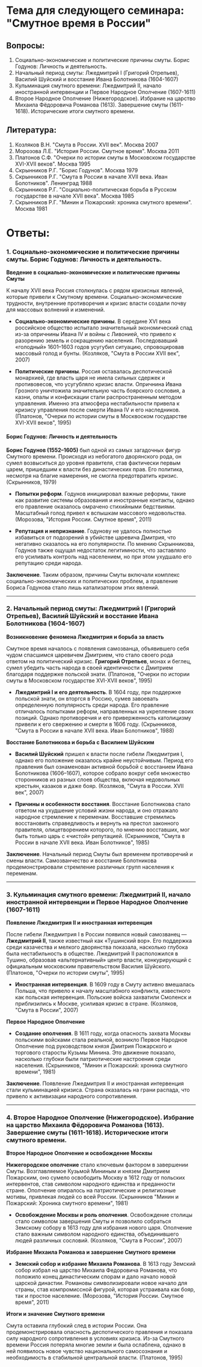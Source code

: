 # Тема для следующего семинара: "Смутное время в России"
## Вопросы: 
1. Социально-экономические и политические причины смуты. Борис Годунов: Личность и деятельность.
2. Начальный период смуты: Лжедмитрий I (Григорий Отрепьев), Василий Шуйский и восстание Ивана Болотникова (1604-1607)
3. Кульминация смутного времени: Лжедмитрий II, начало иностранной интервенции и Первое Народное Ополчение (1607-1611)
4. Второе Народное Ополчение (Нижегородское). Избрание на царство Михаила Фёдоровича Романова (1613). Завершение смуты (1611-1618). Исторические итоги смутного времени.
## Литература:
1. Козляков В.Н. "Смута в России. XVII век". Москва 2007
2. Морозова Л.Е. "История России. Смутное время". Москва 2011
3. Платонов С.Ф. "Очерки по истории смуты в Московском государстве XVI-XVII веков". Москва 1995
4. Скрынников Р.Г. "Борис Годунов". Москва 1979
5. Скрынников Р.Г. "Смута в России в начале XVII века. Иван Болотников". Ленинград 1988
6. Скрынников Р.Г. "Социально-политическая борьба в Русском государстве в начале XVII века". Москва 1985
7. Скрынников Р.Г. "Минин и Пожарский: хроника смутного времени". Москва 1981

# Ответы:
### 1. Социально-экономические и политические причины смуты. Борис Годунов: Личность и деятельность.

**Введение в социально-экономические и политические причины Смуты**

К началу XVII века Россия столкнулась с рядом кризисных явлений, которые привели к Смутному времени. Социально-экономические трудности, внутренние противоречия и кризис власти создали почву для массовых волнений и изменений. 

- **Социально-экономические причины**. В середине XVI века российское общество испытало значительный экономический спад из-за опричнины Ивана IV и войны с Ливонией, что привело к разорению земель и сокращению населения. Последовавший «голодный» 1601–1603 годов усугубил ситуацию, спровоцировав массовый голод и бунты. (Козляков, "Смута в России XVII век", 2007)

- **Политические причины**. Россия оставалась деспотической монархией, где власть царя не имела сильных сдержек и противовесов, что усугубляло кризис власти. Опричнина Ивана Грозного уничтожила значительную часть боярского сословия, а казни, опалы и конфискации стали распространенным методом управления. Именно эта атмосфера нестабильности привела к кризису управления после смерти Ивана IV и его наследников. (Платонов, "Очерки по истории смуты в Москвоском государстве XVI-XVII веков", 1995)

#### Борис Годунов: Личность и деятельность

**Борис Годунов (1552–1605)** был одной из самых загадочных фигур Смутного времени. Происходя из небогатого дворянского рода, он сумел возвыситься до уровня правителя, став фактически первым царем, пришедшим к власти без династических прав. Его политика, несмотря на благие намерения, не смогла предотвратить кризис. (Скрынников, 1979)

- **Попытки реформ**. Годунов инициировал важные реформы, такие как развитие системы образования и иностранные контакты, однако его правление оказалось омрачено стихийными бедствиями. Масштабный голод привел к вспышкам массового недовольства. (Морозова, "История России. Смутное время", 2011)

- **Репутация и непризнание**. Годунову не удалось полностью избавиться от подозрений в убийстве царевича Дмитрия, что негативно сказалось на его популярности. По мнению Скрынникова, Годунов также ощущал недостаток легитимности, что заставляло его усиливать контроль над населением, но при этом ухудшало его репутацию среди народа.

**Заключение**. Таким образом, причины Смуты включали комплекс социально-экономических и политических проблем, а правление Бориса Годунова стало лишь катализатором этих явлений.

---

### 2. Начальный период смуты: Лжедмитрий I (Григорий Отрепьев), Василий Шуйский и восстание Ивана Болотникова (1604-1607)

**Возникновение феномена Лжедмитрия и борьба за власть**

Смутное время началось с появления самозванца, объявившего себя чудом спасшимся царевичем Дмитрием, что стало своего рода ответом на политический кризис. **Григорий Отрепьев**, монах и беглец, сумел убедить часть народа в своей идентичности с Дмитрием благодаря поддержке польской знати. (Платонов, "Очерки по истории смуты в Московском государстве XVI-XVII веков", 1995)

- **Лжедмитрий I и его деятельность**. В 1604 году, при поддержке польской знати, он вторгся в Россию, сумев завоевать определенную популярность среди народа. Его правление отличалось попытками реформ, направленных на укрепление своих позиций. Однако противоречия и его приверженность католицизму привели к его свержению и смерти в 1606 году. (Скрынников, "Смута в России в начале XVII века. Иван Болотников", 1988)

**Восстание Болотникова и борьба с Василием Шуйским**

- **Василий Шуйский** пришел к власти после гибели Лжедмитрия I, однако его положение оказалось крайне неустойчивым. Период его правления был ознаменован активной борьбой с восстанием Ивана Болотникова (1606–1607), которое собрало вокруг себя множество сторонников из разных слоев общества, включая недовольных крестьян, казаков и даже бояр. (Козляков, "Смута в России. XVII век", 2007)

- **Причины и особенности восстания**. Восстание Болотникова стало ответом на ухудшение условий жизни народа, и оно отражало народное стремление к переменам. Восставшие стремились восстановить справедливость и вернуть на престол законного правителя, олицетворением которого, по мнению восставших, мог быть только царь с «чистой» репутацией. (Скрынников, "Смута в России в начале XVII века. Иван Болотников", 1985)

**Заключение**. Начальный период Смуты был временем противоречий и смены власти. Самозванчество и восстание Болотникова продемонстрировали стремление различных групп населения к переменам.

---

### 3. Кульминация смутного времени: Лжедмитрий II, начало иностранной интервенции и Первое Народное Ополчение (1607-1611)

**Появление Лжедмитрия II и иностранная интервенция**

После гибели Лжедмитрия I в России появился новый самозванец — **Лжедмитрий II**, также известный как «Тушинский вор». Его поддержка среди казачества и мелкого дворянства показала, насколько глубока была нестабильность в обществе. Лжедмитрий II расположился в Тушино, образовав «альтернативный» центр власти, конкурирующий с официальным московским правительством Василия Шуйского. (Платонов, "Очерки по истории смуты", 1995)

- **Иностранная интервенция**. В 1609 году в Смуту активно вмешалась Польша, что привело к началу масштабного конфликта, известного как польская интервенция. Польские войска захватили Смоленск и приблизились к Москве, усиливая кризис в стране. (Козляков, "Смута в России", 2007)

**Первое Народное Ополчение**

- **Создание ополчения**. В 1611 году, когда опасность захвата Москвы польскими войсками стала реальной, возникло Первое Народное Ополчение под руководством князя Дмитрия Пожарского и торгового старосты Кузьмы Минина. Это движение показало, насколько глубоки были патриотические настроения среди населения. (Скрынников, "Минин и Пожарский: хроника смутного времени", 1981)

**Заключение**. Появление Лжедмитрия II и иностранная интервенция стали кульминацией кризиса. Страна оказалась на грани распада, что привело к активизации народного сопротивления.

---

### 4. Второе Народное Ополчение (Нижегородское). Избрание на царство Михаила Фёдоровича Романова (1613). Завершение смуты (1611-1618). Исторические итоги смутного времени.

**Второе Народное Ополчение и освобождение Москвы**

**Нижегородское ополчение** стало ключевым фактором в завершении Смуты. Возглавляемое Кузьмой Мининым и князем Дмитрием Пожарским, оно сумело освободить Москву в 1612 году от польских интервентов, став символом народного единства и преданности стране. Ополчение опиралось на патриотические и религиозные мотивы, привлекая людей со всей России. (Скрынников "Минин и Пожарский: Хроника смутного времени", 1981)

- **Освобождение Москвы и роль ополчения**. Освобождение столицы стало символом завершения Смуты и позволило собраться Земскому собору в 1613 году для избрания нового царя. Ополчение стало важным символом народного единства, объединившего людей различных сословий. (Козляков, "Смута в России", 2007)

**Избрание Михаила Романова и завершение Смутного времени**

- **Земский собор и избрание Михаила Романова**. В 1613 году Земский собор избрал на царство Михаила Федоровича Романова, что положило конец династическим спорам и дало начало новой царской династии. Романовы символизировали новое начало для страны, став компромиссной фигурой, которая устраивала как бояр, так и простое население. (Морозова, "История России. Смутное время", 2011)

**Итоги и значение Смутного времени**

Смута оставила глубокий след в истории России. Она продемонстрировала опасность деспотического правления и показала силу народного сопротивления в условиях кризиса. Из-за Смутного времени Россия потеряла многие земли и была ослаблена, однако в ней появилось новое чувство национального самосознания и необходимость в стабильной центральной власти. (Платонов, 1995)
